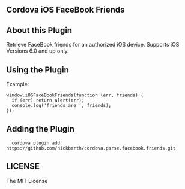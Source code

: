 ## Cordova iOS FaceBook Friends

## About this Plugin

Retrieve FaceBook friends for an authorized iOS device. Supports iOS Versions 6.0 and up only.

## Using the Plugin

Example:

```
window.iOSFaceBookFriends(function (err, friends) {
  if (err) return alert(err);
  console.log('friends are ', friends);
});
```

## Adding the Plugin ##

```
  cordova plugin add https://github.com/nickbarth/cordova.parse.facebook.friends.git
```

## LICENSE ##

The MIT License
